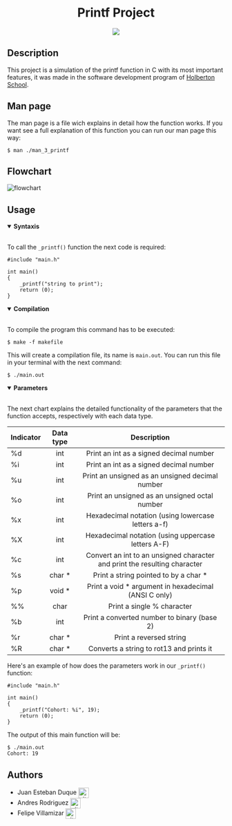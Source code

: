 <div align="center">
    <h1>Printf Project</h1>
    <img src="https://img.shields.io/github/repo-size/felipevcc/holbertonschool-printf?color=E97A6B&labelColor=1a1e29&style=for-the-badge">
</div>

## Description

This project is a simulation of the printf function in C with its most important features, it was made in the software development program of [Holberton School](https://www.holbertonschool.com/).

## Man page

The man page is a file wich explains in detail how the function works. If you want see a full explanation of this function you can run our man page this way:
```
$ man ./man_3_printf
```

## Flowchart

<img src="https://i.imgur.com/1J0VoyT.jpg" alt="flowchart">

## Usage

<details open>
<summary> <strong> Syntaxis </strong> </summary>

<br>

To call the `_printf()` function the next code is required:
```
#include "main.h"

int main() 
{
    _printf("string to print");
    return (0);
}
```
</details>

<details open>
<summary> <strong> Compilation </strong> </summary>

<br>

To compile the program this command has to be executed:
```
$ make -f makefile
```
This will create a compilation file, its name is `main.out`. You can run this file in your terminal with the next command:
```
$ ./main.out
```
</details>

<details open>
<summary> <strong> Parameters </strong> </summary>

<br>

The next chart explains the detailed functionality of the parameters that the function accepts, respectively with each data type.

| Indicator  | Data type | Description |
| ------------- |:-------------:|:-------------:|
| %d      | int    | Print an int as a signed decimal number  |
| %i      | int    | Print an int as a signed decimal number  |
| %u      | int    | Print an unsigned as an unsigned decimal number  |
| %o      | int    | Print an unsigned as an unsigned octal number  |
| %x      | int    | Hexadecimal notation (using lowercase letters a-f)  |
| %X      | int    | Hexadecimal notation (using uppercase letters A-F)  |
| %c      | int    | Convert an int to an unsigned character and print the resulting character  |
| %s      | char * | Print a string pointed to by a char *  |
| %p      | void * | Print a void * argument in hexadecimal (ANSI C only)  |
| %%      | char   | Print a single % character  |
| %b      | int    | Print a converted number to binary (base 2)  |
| %r      | char * | Print a reversed string  |
| %R      | char * | Converts a string to rot13 and prints it  |

Here's an example of how does the parameters work in our `_printf()` function:
``` 
#include "main.h"

int main()
{
    _printf("Cohort: %i", 19);
    return (0);
}
```
The output of this main function will be:
```
$ ./main.out
Cohort: 19
```

</details>

## Authors

* Juan Esteban Duque <a href="https://github.com/Juanesduque1" rel="nofollow"><img align="center" alt="github" src="https://www.vectorlogo.zone/logos/github/github-tile.svg" height="24" /></a>
* Andres Rodriguez <a href="https://github.com/Andres98100" rel="nofollow"><img align="center" alt="github" src="https://www.vectorlogo.zone/logos/github/github-tile.svg" height="24" /></a>
* Felipe Villamizar <a href="https://github.com/felipevcc" rel="nofollow"><img align="center" alt="github" src="https://www.vectorlogo.zone/logos/github/github-tile.svg" height="24" /></a>
